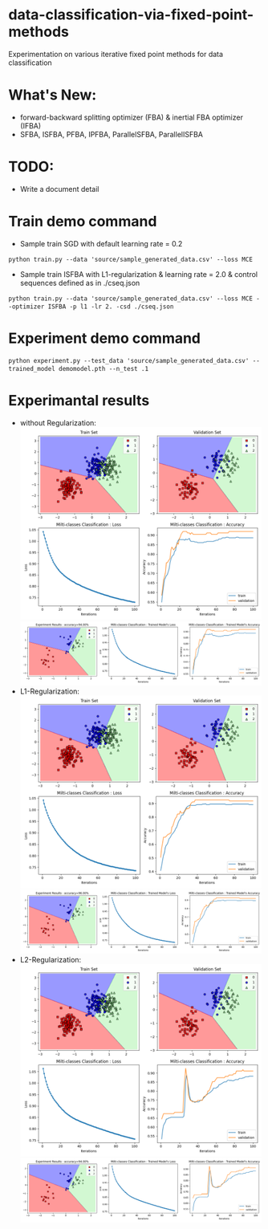 # data-classification-via-fixed-point-methods
Experimentation on various iterative fixed point methods for data classification

# What's New:
- forward-backward splitting optimizer (FBA) & inertial FBA optimizer (IFBA)
- SFBA, ISFBA, PFBA, IPFBA, ParallelSFBA, ParallelISFBA

# TODO:
- Write a document detail

# Train demo command
* Sample train SGD with default learning rate = 0.2
```
python train.py --data 'source/sample_generated_data.csv' --loss MCE
```
* Sample train ISFBA with L1-regularization & learning rate = 2.0 & control sequences defined as in ./cseq.json
```
python train.py --data 'source/sample_generated_data.csv' --loss MCE --optimizer ISFBA -p l1 -lr 2. -csd ./cseq.json
```
# Experiment demo command
```
python experiment.py --test_data 'source/sample_generated_data.csv' --trained_model demomodel.pth --n_test .1
```
# Experimantal results
- without Regularization:
![This is an image](img/demo_trained_results.png)
![This is an image](img/demo_experiment_results.png)
- L1-Regularization:
![This is an image](img/l1_trained_results.png)
![This is an image](img/l1_experiment_results.png)
- L2-Regularization:
![This is an image](img/l2_trained_results.png)
![This is an image](img/l2_experiment_results.png)
